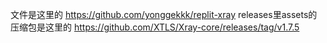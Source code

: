 文件是这里的 https://github.com/yonggekkk/replit-xray
releases里assets的压缩包是这里的 https://github.com/XTLS/Xray-core/releases/tag/v1.7.5
